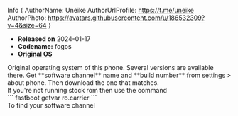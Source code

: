 Info { AuthorName: Uneike 
AuthorUrlProfile: https://t.me/uneike 
AuthorPhoto: https://avatars.githubusercontent.com/u/186532309?v=4&size=64 }
- **Released on** 2024-01-17
- **Codename:** fogos
- **[Original OS](https://mirrors.lolinet.com/firmware/lenomola/fogos/official)**
<card>
Original operating system of this phone.
Several versions are available there.
<card>
Get **software channel** name and **build number** from settings > about phone. Then download the one that matches.
<br>
If you're not running stock rom then use the command
<br>
```
fastboot getvar ro.carrier
```
<br>
To find your software channel
